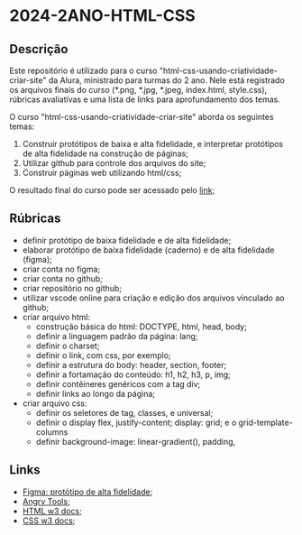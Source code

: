 # 2024-2ANO-HTML-CSS

## Descrição

Este repositório é utilizado para o curso "html-css-usando-criatividade-criar-site" da Alura, ministrado para turmas do 2 ano. Nele está registrado os arquivos finais do curso (*.png, *.jpg, *.jpeg, index.html, style.css), rúbricas avaliatívas e uma lista de links para aprofundamento dos temas.

O curso "html-css-usando-criatividade-criar-site" aborda os seguintes temas:

1. Construir protótipos de baixa e alta fidelidade, e interpretar protótipos de alta fidelidade na construção de páginas;
2. Utilizar github para controle dos arquivos do site;
3. Construir páginas web utilizando html/css;

O resultado final do curso pode ser acessado pelo [link](https://pfransozi.github.io/2023-MAT2-HTML-CSS/);

## Rúbricas

* definir protótipo de baixa fidelidade e de alta fidelidade;
* elaborar protótipo de baixa fidelidade (caderno) e de alta fidelidade (figma);
* criar conta no figma;
* criar conta no github;
* criar repositório no github;
* utilizar vscode online para criação e edição dos arquivos vinculado ao github;
* criar arquivo html:
  * construção básica do html: DOCTYPE, html, head, body;
  * definir a linguagem padrão da página: lang;
  * definir o charset;
  * definir o link, com css, por exemplo;
  * definir a estrutura do body: header, section, footer;
  * definir a fortamação do conteúdo: h1, h2, h3, p, img;
  * definir contêineres genéricos com a tag div;
  * definir links ao longo da página;
* criar arquivo css:
  * definir os seletores de tag, classes, e universal;
  * definir o display flex, justify-content; display: grid; e o grid-template-columns
  * definir background-image: linear-gradient(), padding, 

## Links

* [Figma: protótipo de alta fidelidade](https://www.figma.com/community/file/1214942437566415899/Prot%C3%B3tipo---HTML-e-CSS%3A-usando-a-criatividade-para-criar-o-seu-site);
* [Angry Tools](https://angrytools.com/css-grid/);
* [HTML w3 docs](https://www.w3schools.com/html/default.asp);
* [CSS w3 docs](https://www.w3schools.com/css/default.asp);
